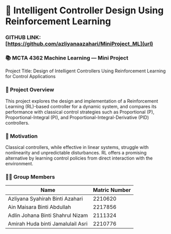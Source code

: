# 🚀 Intelligent Controller Design Using Reinforcement Learning
### GITHUB LINK: [https://github.com/azliyanaazahari/MiniProject_ML](url)
### 📚 MCTA 4362 Machine Learning — Mini Project
Project Title:
Design of Intelligent Controllers Using Reinforcement Learning for Control Applications

### 🎯  Project Overview
This project explores the design and implementation of a Reinforcement Learning (RL)-based controller for a dynamic system, and compares its performance with classical control strategies such as Proportional (P), Proportional-Integral (PI), and Proportional-Integral-Derivative (PID) controllers.

### 🧠 Motivation
Classical controllers, while effective in linear systems, struggle with nonlinearity and unpredictable disturbances. RL offers a promising alternative by learning control policies from direct interaction with the environment.

### 👨‍💻 Group Members

| Name                                  | Matric Number |
|---------------------------------------|---------------|
| Azliyana Syahirah Binti Azahari       | 2210620       |
| Ain Maisara Binti Abdullah            | 2217856       |
| Adlin Johana Binti Shahrul Nizam      | 2111324       |
| Amirah Huda binti Jamalulail Asri     | 2210776       |

